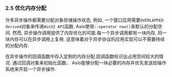 ### 2.5 优化内存分配
许多异步操作都需要分配对象存储操作状态, 例如, 一个窗口应用需要`OVERLAPPED-derived`对象来传递`Win32 API`函数.
Asio使用`::operator new()`来默认的分配空间. 然而, 异步操作调用提供了内存优化的可能.每一个异步调用都有一块内存, 同一块内存可以在异步调用上复用. 这意味着对于异步协议的应用实现可以不需要持续的分配内存.

在异步操作的回调函数中存入定制的内存分配.回调函数标识出占用空间较大的情况. 通过回调对象来初始化函数， Asio能够分配一块必要的内存并优先发送给操作系统来开启一个异步操作.
